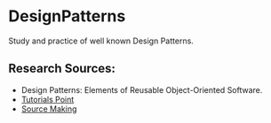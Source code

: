 # DesignPatterns
Study and practice of well known Design Patterns.

## Research Sources:
* Design Patterns: Elements of Reusable Object-Oriented Software.
* [Tutorials Point](https://www.tutorialspoint.com/design_pattern/abstract_factory_pattern.htm)
* [Source Making](https://sourcemaking.com/design_patterns)
